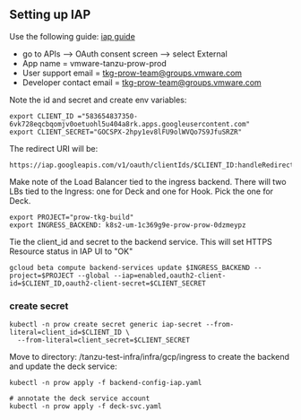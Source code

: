 ## Setting up IAP
Use the following guide: [iap guide](https://cloud.google.com/iap/docs/enabling-kubernetes-howto)

- go to APIs --> OAuth consent screen --> select External
- App name = vmware-tanzu-prow-prod
- User support email = tkg-prow-team@groups.vmware.com
- Developer contact email = tkg-prow-team@groups.vmware.com

Note the id and secret and create env variables:
```
export CLIENT_ID ="583654837350-6vk728eqcbqomjv0oetuohl5u404a8rk.apps.googleusercontent.com"
export CLIENT_SECRET="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"
```
The redirect URI will be:
```
https://iap.googleapis.com/v1/oauth/clientIds/$CLIENT_ID:handleRedirect
```

Make note of the Load Balancer tied to the ingress backend.  There will two LBs tied to the Ingress: one for Deck and one for Hook.  Pick the one for Deck.
```
export PROJECT="prow-tkg-build"
export INGRESS_BACKEND: k8s2-um-1c369g9e-prow-prow-0dzmeypz
```

Tie the client_id and secret to the backend service.  This will set HTTPS Resource status in IAP UI to "OK"
```
gcloud beta compute backend-services update $INGRESS_BACKEND --project=$PROJECT --global --iap=enabled,oauth2-client-id=$CLIENT_ID,oauth2-client-secret=$CLIENT_SECRET
```

### create secret
```
kubectl -n prow create secret generic iap-secret --from-literal=client_id=$CLIENT_ID \
  --from-literal=client_secret=$CLIENT_SECRET
```

Move to directory: /tanzu-test-infra/infra/gcp/ingress to create the backend and update the deck service:
```
kubectl -n prow apply -f backend-config-iap.yaml

# annotate the deck service account
kubectl -n prow apply -f deck-svc.yaml
```
